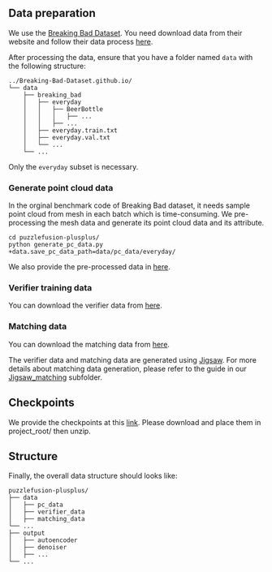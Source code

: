 ## Data preparation
We use the 
[Breaking Bad Dataset](https://breaking-bad-dataset.github.io/).
You need download data from their website and follow their data process [here](https://github.com/Breaking-Bad-Dataset/Breaking-Bad-Dataset.github.io/blob/main/README.md).

After processing the data, ensure that you have a folder named `data` with the following structure:
```
../Breaking-Bad-Dataset.github.io/
└── data
    ├── breaking_bad
    │   ├── everyday
    │   │   ├── BeerBottle
    │   │   │   ├── ...
    │   │   ├── ...
    │   ├── everyday.train.txt
    │   ├── everyday.val.txt
    │   └── ...
    └── ...
```
Only the `everyday` subset is necessary.

### Generate point cloud data
In the orginal benchmark code of Breaking Bad dataset, it needs sample point cloud from mesh in each batch which is time-consuming. We pre-processing the mesh data and generate its point cloud data and its attribute.
```
cd puzzlefusion-plusplus/
python generate_pc_data.py +data.save_pc_data_path=data/pc_data/everyday/
```
We also provide the pre-processed data in [here](https://drive.google.com/file/d/1nCG18WEDuy2LoYt2pyt6UUgAZrsp4xWf/view?usp=drive_link).

### Verifier training data
You can download the verifier data from [here](https://drive.google.com/file/d/19qjY8pbftUK70tJWqd3xfBNrzMUygq4G/view?usp=drive_link).

### Matching data
You can download the matching data from [here](https://drive.google.com/file/d/1wC9BU_Z2PD8G7UkPczZDFuDZhQnuKKvp/view?usp=drive_link).

The verifier data and matching data are generated using [Jigsaw](https://github.com/Jiaxin-Lu/Jigsaw). For more details about matching data generation, please refer to the guide in our [Jigsaw_matching](../Jigsaw_matching/README.md) subfolder.

## Checkpoints
We provide the checkpoints at this [link](https://drive.google.com/file/d/1oj2t7nwRJMizGveBANR21ssF4o3TNJ8Q/view?usp=sharing). Please download and place them in project_root/ then unzip.

## Structure
Finally, the overall data structure should looks like:
```
puzzlefusion-plusplus/
├── data
│   ├── pc_data
│   ├── verifier_data
│   ├── matching_data
└── ...
├── output
│   ├── autoencoder
│   ├── denoiser
│   ├── ...
└── ...
```
